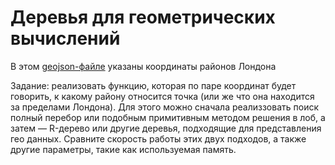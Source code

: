 # Деревья для геометрических вычислений

В этом [geojson-файле](https://github.com/Robinlovelace/Creating-maps-in-R/blob/master/data/lnd.geojson) указаны координаты районов Лондона

Задание: реализовать функцию, которая по паре координат будет говорить, к какому району относится точка (или же что она находится за пределами Лондона). Для этого можно сначала реализзовать поиск полный перебор или подобным примитивным методом решения в лоб, а затем — R-дерево или другие деревья, подходящие для представления гео данных. Сравните скорость работы этих двух подходов, а также другие параметры, такие как используемая память.

